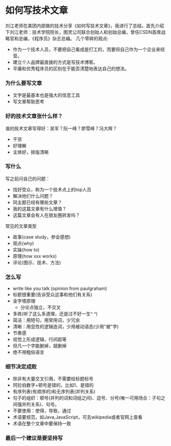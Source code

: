 # 如何写技术文章
刘江老师在美团内部做的技术分享《如何写技术文章》，我进行了总结。首先介绍下刘江老师：技术学院院长，图灵公司联合创始人和创始总编，曾任CSDN首席战略官和总编，《程序员》杂志总编。
几个零碎的观点:

- 作为一个技术人员，不要把自己看成是打工的，而要将自己作为一个企业来经营。
- 建立个人品牌最直接的方式是写技术博客。
- 平庸和优秀程序员的区别在于能否清楚地表达自己的想法。

### 为什么要写文章

- 文字是最基本也是强大的信息工具
- 写文章帮助思考


### 好的技术文章张什么样？
谁的技术文章写得好：吴军？阮一峰？廖雪峰？冯大辉？

- 干货
- 好理解
- 主体好，排版清晰


### 写什么
写之前问自己的问题：

- 找好受众，称为一个技术点上的top人员
- 解决他们什么问题？
- 同主题已经有哪些文章？
- 我的这篇文章有什么增值？
- 这篇文章会有人在朋友圈转发吗？

常见的文章类型

- 故事(case study，参会感想)
- 观点(why)
- 实操(how to)
- 原理(how xxx works)
- 评论(图示、技术、方法)

### 怎么写
- write like you talk (opinion from paulgraham)
- 标题很重要(告诉受众这事和他们有关系)
- 金字塔原理
    - 分论点独立，不交叉
- 多练(听了这么多道理，还是过不好一生^ ^)
- 简洁：用短句，用常用词，少冗余
- 清晰：用显性的逻辑连词，少用被动语态(少用"被"字)
- 节奏感
- 视觉上形成逻辑，行间距等
- 但凡一个字能删掉，就删掉
- 绝不用粗俗语言

### 细节决定成败
- 除非有大量交叉引用，不需要给标题标号
- 阿拉伯数字+顿号是错的，比如1、是错的
- 有序列表(有顺序的)和无序列表(并列关系)
- 句子的组织：顿号(并列的词和词组之间)、逗号、分号(唯一可用场合：子句之间强并列关系)、句号。
- 不要使用：使得，导致，通过
- 术语要规范，如Java,JavaScript，可去wikipedia或者官网上查看
- 术语在整个文章中要保持一致

### 最后一个建议是要坚持写


